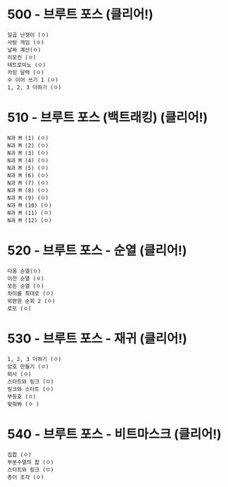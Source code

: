 # 500 - 브루트 포스 (클리어!)
```
일곱 난쟁이 (ㅇ)
사탕 게임 (ㅇ)
날짜 계산(ㅇ)
리모컨 (ㅇ)
테트로미노 (ㅇ)
카잉 달력 (ㅇ)
수 이어 쓰기 1 (ㅇ)
1, 2, 3 더하기 (ㅇ)
```
# 510 - 브루트 포스 (백트래킹) (클리어!)
```
N과 M (1) (ㅇ)
N과 M (2) (ㅇ)
N과 M (3) (ㅇ)
N과 M (4) (ㅇ)
N과 M (5) (ㅇ)
N과 M (6) (ㅇ)
N과 M (7) (ㅇ)
N과 M (8) (ㅇ)
N과 M (9) (ㅇ)
N과 M (10) (ㅇ)
N과 M (11) (ㅇ)
N과 M (12) (ㅇ)
```
# 520 - 브루트 포스 - 순열 (클리어!)
```
다음 순열(ㅇ)
이전 순열 (ㅇ)
모든 순열 (ㅇ)
차이를 최대로 (ㅇ)
외판원 순회 2 (ㅇ)
로또 (ㅇ)
```
# 530 - 브루트 포스 - 재귀 (클리어!)
```
1, 2, 3 더하기 (ㅇ)
암호 만들기 (ㅇ)
퇴사 (ㅇ)
스타트와 링크 (ㅇ)
링크와 스타트 (ㅇ)
부등호 (ㅇ)
맞춰봐 (ㅇ )
```
# 540 - 브루트 포스 - 비트마스크 (클리어!)
```
집합 (ㅇ)
부분수열의 합 (ㅇ)
스타트와 링크 (ㅇ)
종이 조각 (ㅇ)
```
